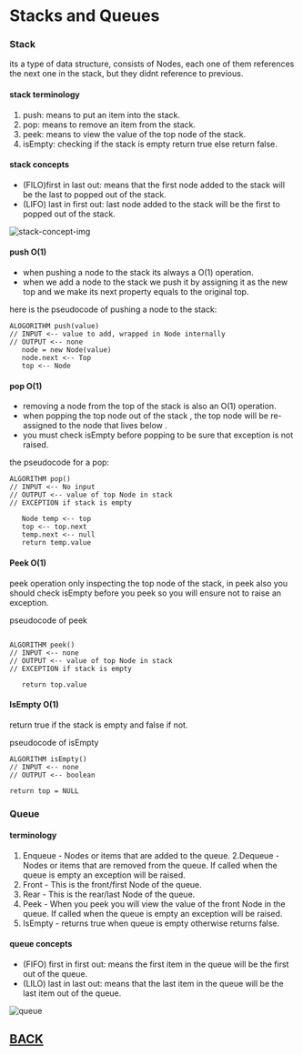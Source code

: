 # Stacks and Queues

### Stack
its a type of data structure, consists of Nodes, each one of them references the next one in the stack, but they didnt reference to previous.

#### stack terminology
1. push: means to put an item into the stack.
2. pop: means to remove an item from the stack.
3. peek: means to view the value of the top node of the stack.
4. isEmpty: checking if the stack is empty return true else return false.

#### stack concepts
+ (FILO)first in last out: means that the first node added to the stack will be the last to popped out of the stack.
+ (LIFO) last in first out: last node added to the stack will be the first to popped out of the stack.

![stack-concept-img](https://miro.medium.com/max/814/0*pdhOeAK6wSh8ipTW.png)


#### push O(1)
+ when pushing a node to the stack its always a O(1) operation.
+ when we add a node to the stack we push it by assigning it as the new top and we make its next property equals to the original top.

here is the pseudocode of pushing a node to the stack:

```
ALOGORITHM push(value)
// INPUT <-- value to add, wrapped in Node internally
// OUTPUT <-- none
   node = new Node(value)
   node.next <-- Top
   top <-- Node
```

#### pop O(1)
+ removing a node from the top of the stack is also an O(1) operation.
+ when popping the top node out of the stack , the top node will be re-assigned to the node that lives below .
+ you must check isEmpty before popping to be sure that exception is not raised.

the pseudocode for a pop:

```
ALGORITHM pop()
// INPUT <-- No input
// OUTPUT <-- value of top Node in stack
// EXCEPTION if stack is empty

   Node temp <-- top
   top <-- top.next
   temp.next <-- null
   return temp.value
```

#### Peek O(1)
peek operation only inspecting the top node of the stack, in peek also you should check isEmpty before you peek so you will ensure not to raise an exception.

pseudocode of peek

```

ALGORITHM peek()
// INPUT <-- none
// OUTPUT <-- value of top Node in stack
// EXCEPTION if stack is empty

   return top.value
```

#### IsEmpty O(1)
return true if the stack is empty and false if not.

pseudocode of isEmpty 

```
ALGORITHM isEmpty()
// INPUT <-- none
// OUTPUT <-- boolean

return top = NULL
```

### Queue
#### terminology 
1. Enqueue - Nodes or items that are added to the queue.
2.Dequeue - Nodes or items that are removed from the queue. If called when the queue is empty an exception will be raised.
3. Front - This is the front/first Node of the queue.
4. Rear - This is the rear/last Node of the queue.
5. Peek - When you peek you will view the value of the front Node in the queue. If called when the queue is empty an exception will be raised.
6. IsEmpty - returns true when queue is empty otherwise returns false.

#### queue concepts
+ (FIFO) first in first out: means the first item in the queue will be the first out of the queue.
+ (LILO) last in last out: means that the last item in the queue will be the last item out of the queue.

![queue](https://dz2cdn1.dzone.com/storage/temp/8350689-fifo-queue.png)

## [BACK](../README.md)